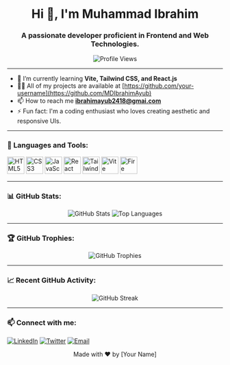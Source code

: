 <!-- Title and Introduction -->
<h1 align="center">Hi 👋, I'm Muhammad Ibrahim</h1>
<h3 align="center">A passionate developer proficient in Frontend and Web Technologies.</h3>

<p align="center">
  <img src="https://komarev.com/ghpvc/?username=your-username&label=Profile%20views&color=0e75b6&style=flat" alt="Profile Views" />
</p>

---

<!-- About Me -->
- 🌱 I’m currently learning **Vite, Tailwind CSS, and React.js**  
- 👨‍💻 All of my projects are available at [https://github.com/your-username](https://github.com/MDIbrahimAyub)  
- 📫 How to reach me **ibrahimayub2418@gmai.com**  
- ⚡ Fun fact: I'm a coding enthusiast who loves creating aesthetic and responsive UIs.

---

<!-- Skills Section -->
### 🚀 Languages and Tools:

<p align="left">
  <img src="https://img.icons8.com/color/48/000000/html-5.png" alt="HTML5" width="40" height="40"/>
  <img src="https://img.icons8.com/color/48/000000/css3.png" alt="CSS3" width="40" height="40"/>
  <img src="https://img.icons8.com/color/48/000000/javascript.png" alt="JavaScript" width="40" height="40"/>
  <img src="https://img.icons8.com/plasticine/48/000000/react.png" alt="React" width="40" height="40"/>
  <img src="https://encrypted-tbn0.gstatic.com/images?q=tbn:ANd9GcRSovn0IsdnCJmsWc-TGHeW8XwhfwpspYq_xQ&s" alt="Tailwind CSS" width="40" height="40"/>
  <img src="https://upload.wikimedia.org/wikipedia/commons/thumb/f/f1/Vitejs-logo.svg/1200px-Vitejs-logo.svg.png" alt="Vite" width="40" height="40"/>
   <img src="https://www.gstatic.com/devrel-devsite/prod/vc38a15f5a89ceb3dee5ad4d2d7b57b718d8556c0e3724a12c131a2b9d037d8c7/firebase/images/touchicon-180.png" alt="Fire Base" width="40" height="40"/>
  <!-- Add more icons as needed -->
</p>

---

<!-- GitHub Statistics -->
### 📊 GitHub Stats:

<p align="center">
  <img src="https://github-readme-stats.vercel.app/api?username=your-username&show_icons=true&theme=radical" alt="GitHub Stats" />
  <img src="https://github-readme-stats.vercel.app/api/top-langs/?username=your-username&layout=compact&theme=radical" alt="Top Languages" />
</p>

---

<!-- Trophies -->
### 🏆 GitHub Trophies:

<p align="center">
  <img src="https://user-images.githubusercontent.com/6661165/92327052-d99b9e00-f091-11ea-9a24-c7ec86982370.png" alt="GitHub Trophies" />
</p>

---

<!-- Recent Activity -->
### 📈 Recent GitHub Activity:

<p align="center">
  <img src="https://repository-images.githubusercontent.com/268364436/5dd6da80-a359-11ea-9abe-8829ad977115" alt="GitHub Streak" />
</p>

---

<!-- Connect with Me -->
### 📫 Connect with me:

<p align="left">
  <a href="https://linkedin.com/in/your-linkedin-username" target="blank"><img align="center" src="https://img.icons8.com/color/48/000000/linkedin.png" alt="LinkedIn" /></a>
  <a href="https://twitter.com/your-twitter-username" target="blank"><img align="center" src="https://img.icons8.com/color/48/000000/twitter.png" alt="Twitter" /></a>
  <a href="mailto:your-email@example.com"><img align="center" src="https://img.icons8.com/color/48/000000/gmail-new.png" alt="Email" /></a>
</p>

<!-- Footer -->
<p align="center">
  Made with ❤️ by [Your Name]
</p>
